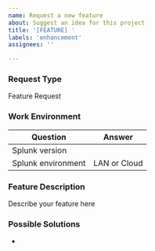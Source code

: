 ```yaml
---
name: Request a new feature
about: Suggest an idea for this project
title: '[FEATURE] '
labels: 'enhancement'
assignees: ''

---
```


### Request Type
Feature Request

### Work Environment

| Question              | Answer
|---------------------------|--------------------
| Splunk version        | 
| Splunk environment   | LAN or Cloud



### Feature Description
Describe your feature here


### Possible Solutions
-

